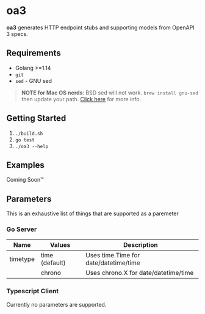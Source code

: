 # oa3

**oa3** generates HTTP endpoint stubs and supporting models from OpenAPI 3 specs.

## Requirements

* Golang >=1.14
* `git`
* `sed` - GNU sed

> **NOTE for Mac OS nerds**: BSD sed will not work. `brew install gnu-sed` then update your path. [Click here](https://stackoverflow.com/a/34815955) for more info.

## Getting Started

1. `./build.sh`
1. `go test`
1. `./oa3 --help`

## Examples

Coming Soon™

## Parameters

This is an exhaustive list of things that are supported as a paremeter

### Go Server

| Name     | Values         | Description |
|----------|----------------|-------------|
| timetype | time (default) | Uses time.Time for date/datetime/time
|          | chrono         | Uses chrono.X for date/datetime/time

### Typescript Client

Currently no parameters are supported.
